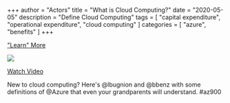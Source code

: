 +++
author = "Actors"
title = "What is Cloud Computing?"
date = "2020-05-05"
description = "Define Cloud Computing"
tags = [
    "capital expenditure",
    "operational expenditure",
    "cloud computing"
]
categories = [
    "azure",
    "benefits"
]
+++

["Learn" More](https://jhand.dev/25)

[![](https://jhandcdn.blob.core.windows.net/blob/snackablecloud/4a-what-is-cloud-comuting.png)](https://twitter.com/i/status/1260678167431241728)

[Watch Video](https://twitter.com/i/status/1260678167431241728)

New to cloud computing?  Here's @lbugnion and @bbenz with some definitions of @Azure that even your grandparents will understand.   #az900